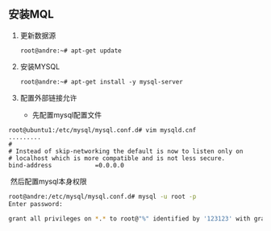 ## 安装MQL

1. 更新数据源 

   ```shell
   root@andre:~# apt-get update
   ```

   

2. 安装MYSQL 

   ```shell
   root@andre:~# apt-get install -y mysql-server
   ```

   

3. 配置外部链接允许 

   + 先配置mysql配置文件 

```shell
root@ubuntu1:/etc/mysql/mysql.conf.d# vim mysqld.cnf 
.........
#
# Instead of skip-networking the default is now to listen only on
# localhost which is more compatible and is not less secure.
bind-address            =0.0.0.0

```

​          然后配置mysql本身权限

```bash
root@andre:/etc/mysql/mysql.conf.d# mysql -u root -p
Enter password: 

grant all privileges on *.* to root@"%" identified by '123123' with grant option; 
```



